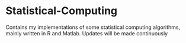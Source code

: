 # Statistical-Computing

Contains my implementations of some statistical computing algorithms, mainly written in R and Matlab. Updates will be made continuously
